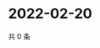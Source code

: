 # 2022-02-20

共 0 条

<!-- BEGIN WEIBO -->
<!-- 最后更新时间 Sun Feb 20 2022 20:13:50 GMT+0800 (China Standard Time) -->

<!-- END WEIBO -->

